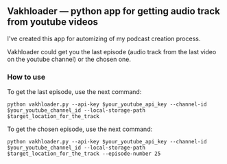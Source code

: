 ## Vakhloader — python app for getting audio track from youtube videos

I've created this app for automizing of my podcast creation process.

Vakhloader could get you the last episode (audio track from the last video on the youtube channel) or the chosen one.

### How to use
To get the last episode, use the next command:
```
python vakhloader.py --api-key $your_youtube_api_key --channel-id $your_youtube_channel_id --local-storage-path $target_location_for_the_track
```

To get the chosen episode, use the next command:
```
python vakhloader.py --api-key $your_youtube_api_key --channel-id $your_youtube_channel_id --local-storage-path $target_location_for_the_track --episode-number 25
```